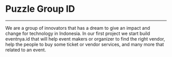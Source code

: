 # Puzzle Group ID
---

We are a group of innovators that has a dream to give an impact and change for technology in Indonesia. 
In our first project we start build eventnya.id that will help event makers or organizer to find the right
vendor, help the people to buy some ticket or vendor services, and many more that related to an event.

